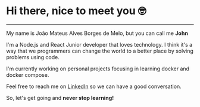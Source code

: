 # Hi there, nice to meet you :nerd_face:
---

My name is João Mateus Alves Borges de Melo, but you can call me **John**

I'm a Node.js and React Junior developer that loves technology. I think it's a way that we programmers can change the world to a better place by solving problems using code.

I'm currently working on personal projects focusing in learning docker and docker compose.

Feel free to reach me on [LinkedIn](https://www.linkedin.com/in/jo%C3%A3o-mateus-36056b191/?locale=en_US) so we can have a good conversation.

So, let's get going and **never stop learning!**



